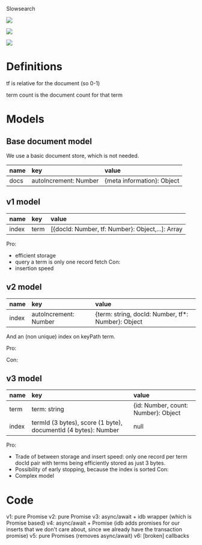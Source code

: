 Slowsearch

![](https://paper.treora.com/0/page62.svg)

![](https://paper.treora.com/0/page63.svg)

![](https://paper.treora.com/0/page64.svg)

# Definitions

tf is relative for the document (so 0-1)

term count is the document count for that term

# Models

## Base document model

We use a basic document store, which is not needed.

| name | key                   | value                      |
|:-----|:----------------------|:---------------------------|
| docs | autoIncrement: Number | {meta information}: Object |

## v1 model

| name  | key  | value                                            |
|:------|:-----|:-------------------------------------------------|
| index | term | [{docId: Number, tf: Number}: Object,...]: Array |

Pro:
* efficient storage
* query a term is only one record fetch
Con:
* insertion speed

## v2 model

| name  | key                   | value                                              |
|:------|:----------------------|:---------------------------------------------------|
| index | autoIncrement: Number | {term: string, docId: Number, tf*: Number}: Object |

And an (non unique) index on keyPath term.

Pro:

Con:

## v3 model

| name  | key                                                            | value                               |
|:------|:---------------------------------------------------------------|:------------------------------------|
| term  | term: string                                                   | {id: Number, count: Number}: Object |
| index | termId (3 bytes), score (1 byte), documentId (4 bytes): Number | null                                |

Pro:
* Trade of between storage and insert speed: only one record per term docId pair with terms being efficiently stored as just 3 bytes.
* Possibility of early stopping, because the index is sorted
Con:
* Complex model

# Code

v1: pure Promise
v2: pure Promise
v3: async/await + idb wrapper (which is Promise based)
v4: async/await + Promise (idb adds promises for our inserts that we don't care about, since we already have the transaction promise)
v5: pure Promises (removes async/await)
v6: [broken] callbacks
